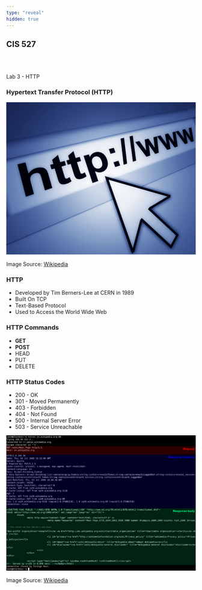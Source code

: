```yaml
---
type: "reveal"
hidden: true
---
```

<section>
	<h2>CIS 527</h2><br><br><p>Lab 3 - HTTP</p>
</section>
<section>
	<h3>Hypertext Transfer Protocol (HTTP)</h3>
	<img class="stretch plain" src="../../images/http_wiki.jpg">
	<p class="imagecredit">Image Source: <a href="https://en.wikipedia.org/wiki/Hypertext_Transfer_Protocol">Wikipedia</a></p>
</section>
<section>
	<h3>HTTP</h3>
	<ul>
		<li>Developed by Tim Berners-Lee at CERN in 1989</li>
		<li>Built On TCP</li>
		<li>Text-Based Protocol</li>
		<li>Used to Access the World Wide Web</li>
	</ul>
</section>
<section>
	<h3>HTTP Commands</h3>
	<ul>
		<li><b>GET</b></li>
		<li><b>POST</b></li>
		<li>HEAD</li>
		<li>PUT</li>
		<li>DELETE</li>
	</ul>
</section>
<section>
	<h3>HTTP Status Codes</h3>
	<ul>
		<li>200 - OK</li>
		<li>301 - Moved Permanently</li>
		<li>403 - Forbidden</li>
		<li>404 - Not Found</li>
		<li>500 - Internal Server Error</li>
		<li>503 - Service Unreachable</li>
	</ul>
</section>
<section>
	<img class="stretch plain" src="../../images/http_telnet_wiki.png">
	<p class="imagecredit">Image Source: <a href="https://en.wikipedia.org/wiki/Hypertext_Transfer_Protocol">Wikipedia</a></p>
</section>
